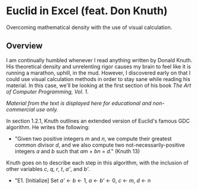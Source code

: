 # Euclid in Excel (feat. Don Knuth)

Overcoming mathematical density with the use of visual calculation.

## Overview

I am continually humbled whenever I read anything written by Donald Knuth. His theoretical density and unrelenting rigor causes my brain to feel like it is running a marathon, uphill, in the mud. However, I discovered early on that I could use visual calculation methods in order to stay sane while reading his material. In this case, we'll be looking at the first section of his book _The Art of Computer Programming, Vol. 1_.

_Material from the text is displayed here for educational and non-commercial use only._

In section 1.2.1, Knuth outlines an extended version of Euclid's famous GDC algorithm. He writes the following:
- "Given two positive integers _m_ and _n_, we compute their greatest common divisor _d_, and we also compute two not-necessarily-positive integers _a_ and _b_ such that _am_ + _bn_ = _d_." (Knuth 13)

Knuth goes on to describe each step in this algorithm, with the inclusion of other variables _c_, _q_, _r_, _t_, _a'_, and _b'_.

- "E1. [Initialize] Set _a'_ <- _b_ <- 1, _a_ <- _b'_ <- 0, _c_ <- _m_, _d_ <- _n_